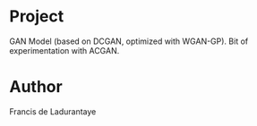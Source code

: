 # Project
GAN Model (based on DCGAN, optimized with WGAN-GP).
Bit of experimentation with ACGAN.

# Author
Francis de Ladurantaye
